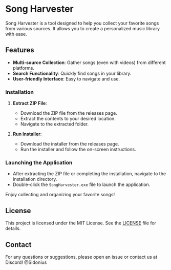 # Song Harvester

Song Harvester is a tool designed to help you collect your favorite songs from various sources. It allows you to create a personalized music library with ease.

## Features

- **Multi-source Collection**: Gather songs (even with videos) from different platforms.
- **Search Functionality**: Quickly find songs in your library.
- **User-friendly Interface**: Easy to navigate and use.


### Installation

1. **Extract ZIP File**:
    - Download the ZIP file from the releases page.
    - Extract the contents to your desired location.
    - Navigate to the extracted folder.

2. **Run Installer**:
    - Download the installer from the releases page.
    - Run the installer and follow the on-screen instructions.

### Launching the Application

- After extracting the ZIP file or completing the installation, navigate to the installation directory.
- Double-click the `SongHarvester.exe` file to launch the application.

Enjoy collecting and organizing your favorite songs!

## License

This project is licensed under the MIT License. See the [LICENSE](LICENSE) file for details.

## Contact

For any questions or suggestions, please open an issue or contact us at Discord! @Sidonius
